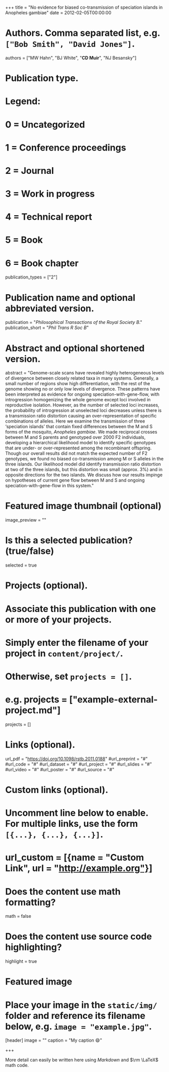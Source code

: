 +++
title = "No evidence for biased co-transmission of speciation islands in Anopheles gambiae"
date = 2012-02-05T00:00:00

# Authors. Comma separated list, e.g. `["Bob Smith", "David Jones"]`.
authors = ["MW Hahn", "BJ White", "**CD Muir**", "NJ Besansky"]

# Publication type.
# Legend:
# 0 = Uncategorized
# 1 = Conference proceedings
# 2 = Journal
# 3 = Work in progress
# 4 = Technical report
# 5 = Book
# 6 = Book chapter
publication_types = ["2"]

# Publication name and optional abbreviated version.
publication = "*Philosophical Transactions of the Royal Society B*."
publication_short = "*Phil Trans R Soc B*"

# Abstract and optional shortened version.
abstract = "Genome-scale scans have revealed highly heterogeneous levels of divergence between closely related taxa in many systems. Generally, a small number of regions show high differentiation, with the rest of the genome showing no or only low levels of divergence. These patterns have been interpreted as evidence for ongoing speciation-with-gene-flow, with introgression homogenizing the whole genome except loci involved in reproductive isolation. However, as the number of selected loci increases, the probability of introgression at unselected loci decreases unless there is a transmission ratio distortion causing an over-representation of specific combinations of alleles. Here we examine the transmission of three ‘speciation islands’ that contain fixed differences between the M and S forms of the mosquito, *Anopheles gambiae*. We made reciprocal crosses between M and S parents and genotyped over 2000 F2 individuals, developing a hierarchical likelihood model to identify specific genotypes that are under- or over-represented among the recombinant offspring. Though our overall results did not match the expected number of F2 genotypes, we found no biased co-transmission among M or S alleles in the three islands. Our likelihood model did identify transmission ratio distortion at two of the three islands, but this distortion was small (approx. 3%) and in opposite directions for the two islands. We discuss how our results impinge on hypotheses of current gene flow between M and S and ongoing speciation-with-gene-flow in this system."

# Featured image thumbnail (optional)
image_preview = ""

# Is this a selected publication? (true/false)
selected = true

# Projects (optional).
#   Associate this publication with one or more of your projects.
#   Simply enter the filename of your project in `content/project/`.
#   Otherwise, set `projects = []`.
#   e.g. projects = ["example-external-project.md"]
projects = []

# Links (optional).
url_pdf = "https://doi.org/10.1098/rstb.2011.0188"
#url_preprint = "#"
#url_code = "#"
#url_dataset = "#"
#url_project = "#"
#url_slides = "#"
#url_video = "#"
#url_poster = "#"
#url_source = "#"

# Custom links (optional).
#   Uncomment line below to enable. For multiple links, use the form `[{...}, {...}, {...}]`.
# url_custom = [{name = "Custom Link", url = "http://example.org"}]

# Does the content use math formatting?
math = false

# Does the content use source code highlighting?
highlight = true

# Featured image
# Place your image in the `static/img/` folder and reference its filename below, e.g. `image = "example.jpg"`.
[header]
image = ""
caption = "My caption :smile:"

+++

More detail can easily be written here using *Markdown* and $\rm \LaTeX$ math code.
